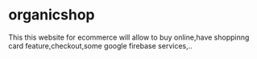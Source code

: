 # organicshop
This this website for ecommerce will allow to buy online,have shoppinng card feature,checkout,some google firebase services,..
